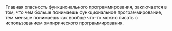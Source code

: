 Главная опасность функционального программирования, заключается в том, что чем больше понимаешь функциональное программирование, тем меньше понимаешь как вообще что-то можно писать с использованием эмпирического программирования.